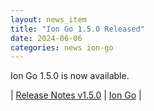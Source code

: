 ```yaml
---
layout: news_item
title: "Ion Go 1.5.0 Released"
date: 2024-06-06
categories: news ion-go
---
```


Ion Go 1.5.0 is now available.

| [Release Notes v1.5.0](https://github.com/amazon-ion/ion-go/releases/tag/v1.5.0) | [Ion Go](https://github.com/amazon-ion/ion-go) |

